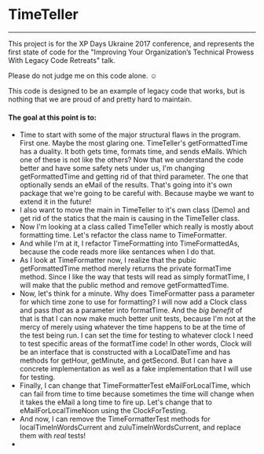 # TimeTeller
------------

This project is for the XP Days Ukraine 2017 conference, and represents the first state of code for the "Improving Your Organization’s Technical Prowess With Legacy Code Retreats" talk.

Please do not judge me on this code alone. ☺ 

This code is designed to be an example of legacy code that works, but is nothing that we are proud of and pretty hard to maintain.

#### The goal at this point is to:
* Time to start with some of the major structural flaws in the program.  First one.  Maybe the most glaring one.  TimeTeller's getFormattedTime has a duality.  It both gets time, formats time, and sends eMails.  Which one of these is not like the others?  Now that we understand the code better and have some safety nets under us, I'm changing getFormattedTime and getting rid of that third parameter.  The one that optionally sends an eMail of the results.  That's going into it's own package that we're going to be careful with.  Because maybe we want to extend it in the future!
* I also want to move the main in TimeTeller to it's own class (Demo) and get rid of the statics that the main is causing in the TimeTeller class.
* Now I'm looking at a class called TimeTeller which really is mostly about formatting time.  Let's refactor the class name to TimeFormatter.
* And while I'm at it, I refactor TimeFormatting into TimeFormattedAs, because the code reads more like sentances when I do that.
* As I look at TimeFormatter now, I realize that the pubic getFormattedTime method merely returns the private formatTime method.  Since I like the way that tests will read as simply formatTime, I will make that the public method and remove getFormattedTime.
* Now, let's think for a minute.  Why does TimeFormatter pass a parameter for which time zone to use for formatting?  I will now add a Clock class and pass *that* as a parameter into formatTime.  And the *big benefit* of that is that I can now make much better unit tests, because I'm not at the mercy of merely using whatever the time happens to be at the time of the test being run.  I can set the time for testing to whatever clock I need to test specific areas of the formatTime code!  In other words, Clock will be an interface that is constructed with a LocalDateTime and has methods for getHour, getMinute, and getSecond.  But I can have a concrete implementation as well as a fake implementation that I will use for testing.
* Finally, I can change that TimeFormatterTest eMailForLocalTime, which can fail from time to time because sometimes the time will change when it takes the eMail a long time to fire up.  Let's change that to eMailForLocalTimeNoon using the ClockForTesting.
* And now, I can remove the TimeFormatterTest methods for localTimeInWordsCurrent and zuluTimeInWordsCurrent, and replace them with *real* tests!
*